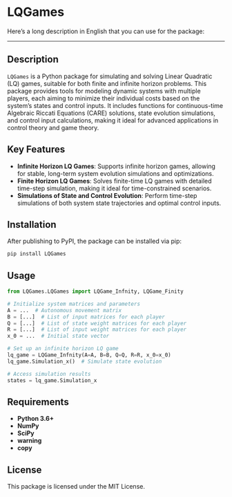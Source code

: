 # LQGames

Here’s a long description in English that you can use for the package:

---

## Description

`LQGames` is a Python package for simulating and solving Linear Quadratic (LQ) games, suitable for both finite and infinite horizon problems. This package provides tools for modeling dynamic systems with multiple players, each aiming to minimize their individual costs based on the system’s states and control inputs. It includes functions for continuous-time Algebraic Riccati Equations (CARE) solutions, state evolution simulations, and control input calculations, making it ideal for advanced applications in control theory and game theory.

## Key Features

- **Infinite Horizon LQ Games**: Supports infinite horizon games, allowing for stable, long-term system evolution simulations and optimizations.
- **Finite Horizon LQ Games**: Solves finite-time LQ games with detailed time-step simulation, making it ideal for time-constrained scenarios.
- **Simulations of State and Control Evolution**: Perform time-step simulations of both system state trajectories and optimal control inputs.

## Installation

After publishing to PyPI, the package can be installed via pip:

```bash
pip install LQGames
```

## Usage

```python
from LQGames.LQGames import LQGame_Infnity, LQGame_Finity

# Initialize system matrices and parameters
A = ...  # Autonomous movement matrix
B = [...]  # List of input matrices for each player
Q = [...]  # List of state weight matrices for each player
R = [...]  # List of input weight matrices for each player
x_0 = ...  # Initial state vector

# Set up an infinite horizon LQ game
lq_game = LQGame_Infnity(A=A, B=B, Q=Q, R=R, x_0=x_0)
lq_game.Simulation_x()  # Simulate state evolution

# Access simulation results
states = lq_game.Simulation_x
```

## Requirements

- **Python 3.6+**
- **NumPy**
- **SciPy**
- **warning**
- **copy**

## License

This package is licensed under the MIT License.
